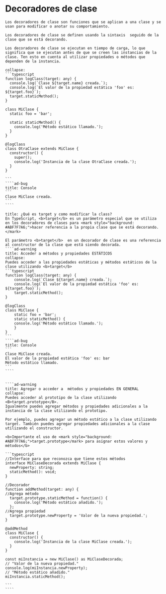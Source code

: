 <i class="time"></i>
<div class="head"><h1>Decoradores de clase</h1></div>

````ad-abstract
Los decoradores de clase son funciones que se aplican a una clase y se usan para modificar o anotar su comportamiento. 

Los decoradores de clase se definen usando la sintaxis  seguido de la clase que se está decorando. 

Los decoradores de clase se ejecutan en tiempo de carga, lo que significa que se ejecutan antes de que se creen las instancias de la clase. Ten esto en cuenta al utilizar propiedades o métodos que dependen de la instancia.
````
``````ad-example
collapse:
```typescript
function logClass(target: any) {
  console.log(`Clase ${target.name} creada.`);
  console.log(`El valor de la propiedad estática 'foo' es: ${target.foo}`);
  target.staticMethod();
}

class MiClase {
  static foo = 'bar';

  static staticMethod() {
    console.log('Método estático llamado.');
  }
}

@logClass
class OtraClase extends MiClase {
  constructor() {
    super();
    console.log('Instancia de la clase OtraClase creada.');
  }
}

```
````ad-bug
title: Console
```
Clase MiClase creada.
```
````
``````

`````ad-info
title: ¿Qué es target y como modificar la class?
En TypeScript, <b>target</b> es un parámetro especial que se utiliza en los decoradores de clases para <mark style="background: #ABF7F7A6;">hacer referencia a la propia clase que se está decorando.</mark> 

El parámetro <b>target</b>  en un decorador de clase es una referencia al constructor de la clase que está siendo decorada.
````ad-warning
title: Acceder a métodos y propiedades ESTÁTICOS
collapse:
Puedes acceder a las propiedades estáticas y métodos estáticos de la clase utilizando <b>target</b>
```typescript
function logClass(target: any) {
	console.log(`Clase ${target.name} creada.`);
	console.log(`El valor de la propiedad estática 'foo' es: ${target.foo}`);
	target.staticMethod();
}

@logClass
class MiClase {
	static foo = 'bar';
	static staticMethod() {
	console.log('Método estático llamado.');
	}
}
```
````ad-bug
title: Console
```
Clase MiClase creada.
El valor de la propiedad estática 'foo' es: bar
Método estático llamado.
```
````


````ad-warning
title: Agregar o acceder a  métodos y propiedades EN GENERAL
collapse:
Puedes acceder al prototipo de la clase utilizando <B>target.prototype</B>.
Igualmente puedes agregar métodos y propiedades adicionales a la instancia de la clase utilizando el prototipo.

Por ejemplo, puedes agregar un método estático a la clase utilizando target. También puedes agregar propiedades adicionales a la clase utilizando el constructor.

<b>Importante el uso de <mark style="background: #ABF7F7A6;">target.prototype</mark> para asignar estos valores y métodos</b>

```typescript
//Interface para que reconozca que tiene estos métodos
interface MiClaseDecorada extends MiClase {
  newProperty: string;
  staticMethod(): void;
}

//Decorador
function addMethod(target: any) {
//Agrega método
  target.prototype.staticMethod = function() {
    console.log('Método estático añadido.');
  };
//Agrega propiedad
  target.prototype.newProperty = 'Valor de la nueva propiedad.';
}

@addMethod
class MiClase {
  constructor() {
    console.log('Instancia de la clase MiClase creada.');
  }
}

const miInstancia = new MiClase() as MiClaseDecorada;
// "Valor de la nueva propiedad."
console.log(miInstancia.newProperty); 
// "Método estático añadido."
miInstancia.staticMethod(); 

```
````
`````
